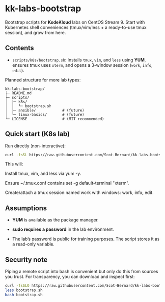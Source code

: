 # kk-labs-bootstrap

Bootstrap scripts for **KodeKloud** labs on CentOS Stream 9.
Start with Kubernetes shell conveniences (tmux/vim/less + a ready-to-use tmux session), and grow from here.

## Contents

- `scripts/k8s/bootstrap.sh`: Installs `tmux`, `vim`, and `less` using **YUM**, ensures tmux uses `xterm`, and opens a 3-window session (`work`, `info`, `edit`).

Planned structure for more lab types:

```
kk-labs-bootstrap/
├─ README.md
├─ scripts/
│  ├─ k8s/
│  │  └─ bootstrap.sh
│  ├─ ansible/            # (future)
│  └─ linux-basics/       # (future)
└─ LICENSE                # (MIT recommended)
```

## Quick start (K8s lab)

Run directly (non-interactive):

```bash
curl -fsSL https://raw.githubusercontent.com/Scot-Bernard/kk-labs-bootstrap/main/scripts/k8s/bootstrap.sh | bash
```
This will:

Install tmux, vim, and less via yum -y.

Ensure ~/.tmux.conf contains set -g default-terminal "xterm".

Create/attach a tmux session named work with windows: work, info, edit.

## Assumptions

- **YUM** is available as the package manager.

- **sudo requires a password** in the lab environment.

- The lab’s password is public for training purposes. The script stores it as a read-only variable.

## Security note

Piping a remote script into bash is convenient but only do this from sources you trust.
For transparency, you can download and inspect first:

```bash
curl -fsSLO https://raw.githubusercontent.com/Scot-Bernard/kk-labs-bootstrap/main/scripts/k8s/bootstrap.sh
less bootstrap.sh
bash bootstrap.sh
```
